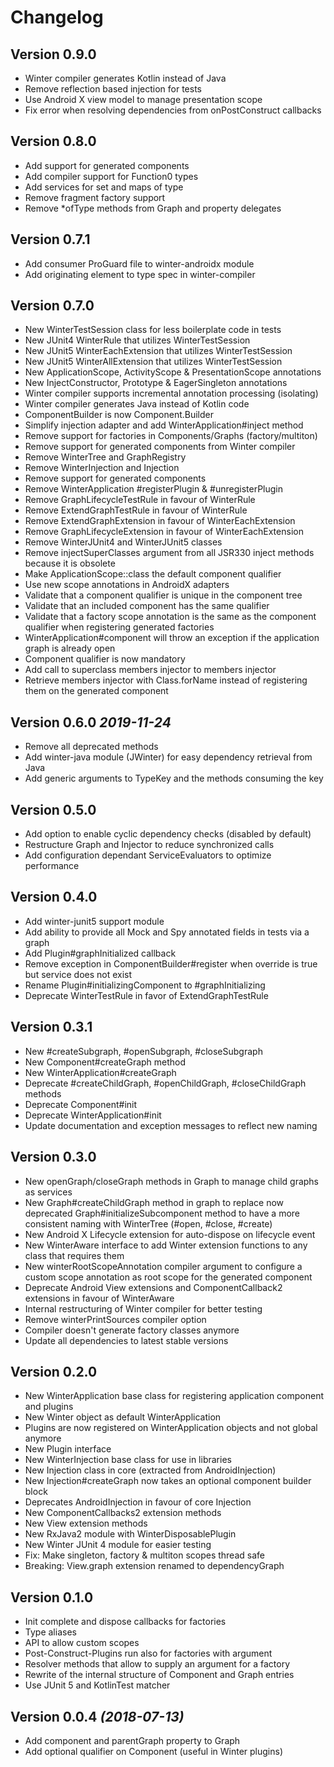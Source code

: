 Changelog
=========

Version 0.9.0
-------------

* Winter compiler generates Kotlin instead of Java
* Remove reflection based injection for tests
* Use Android X view model to manage presentation scope
* Fix error when resolving dependencies from onPostConstruct callbacks

Version 0.8.0
-------------
* Add support for generated components
* Add compiler support for Function0 types
* Add services for set and maps of type
* Remove fragment factory support
* Remove *ofType methods from Graph and property delegates

Version 0.7.1
-------------
* Add consumer ProGuard file to winter-androidx module
* Add originating element to type spec in winter-compiler 

Version 0.7.0
-------------

* New WinterTestSession class for less boilerplate code in tests
* New JUnit4 WinterRule that utilizes WinterTestSession
* New JUnit5 WinterEachExtension that utilizes WinterTestSession
* New JUnit5 WinterAllExtension that utilizes WinterTestSession
* New ApplicationScope, ActivityScope & PresentationScope annotations
* New InjectConstructor, Prototype & EagerSingleton annotations
* Winter compiler supports incremental annotation processing (isolating)
* Winter compiler generates Java instead of Kotlin code  
* ComponentBuilder is now Component.Builder
* Simplify injection adapter and add WinterApplication#inject method
* Remove support for factories in Components/Graphs (factory/multiton)
* Remove support for generated components from Winter compiler
* Remove WinterTree and GraphRegistry
* Remove WinterInjection and Injection
* Remove support for generated components
* Remove WinterApplication #registerPlugin & #unregisterPlugin
* Remove GraphLifecycleTestRule in favour of WinterRule
* Remove ExtendGraphTestRule in favour of WinterRule
* Remove ExtendGraphExtension in favour of WinterEachExtension
* Remove GraphLifecycleExtension in favour of WinterEachExtension
* Remove WinterJUnit4 and WinterJUnit5 classes
* Remove injectSuperClasses argument from all JSR330 inject methods because it is obsolete
* Make ApplicationScope::class the default component qualifier
* Use new scope annotations in AndroidX adapters
* Validate that a component qualifier is unique in the component tree
* Validate that an included component has the same qualifier
* Validate that a factory scope annotation is the same as the component qualifier when registering generated factories
* WinterApplication#component will throw an exception if the application graph is already open
* Component qualifier is now mandatory
* Add call to superclass members injector to members injector
* Retrieve members injector with Class.forName instead of registering them on the generated component

Version 0.6.0 *2019-11-24*
--------------------------

* Remove all deprecated methods
* Add winter-java module (JWinter) for easy dependency retrieval from Java
* Add generic arguments to TypeKey and the methods consuming the key


Version 0.5.0
-------------

* Add option to enable cyclic dependency checks (disabled by default)
* Restructure Graph and Injector to reduce synchronized calls
* Add configuration dependant ServiceEvaluators to optimize performance 

Version 0.4.0
-------------

* Add winter-junit5 support module
* Add ability to provide all Mock and Spy annotated fields in tests via a graph
* Add Plugin#graphInitialized callback
* Remove exception in ComponentBuilder#register when override is true but service does not exist
* Rename Plugin#initializingComponent to #graphInitializing
* Deprecate WinterTestRule in favor of ExtendGraphTestRule 

Version 0.3.1
-------------

* New #createSubgraph, #openSubgraph, #closeSubgraph
* New Component#createGraph method
* New WinterApplication#createGraph
* Deprecate #createChildGraph, #openChildGraph, #closeChildGraph methods
* Deprecate Component#init
* Deprecate WinterApplication#init 
* Update documentation and exception messages to reflect new naming

Version 0.3.0
-------------

* New openGraph/closeGraph methods in Graph to manage child graphs as services
* New Graph#createChildGraph method in graph to replace now deprecated Graph#initializeSubcomponent
  method to have a more consistent naming with WinterTree (#open, #close, #create)
* New Android X Lifecycle extension for auto-dispose on lifecycle event
* New WinterAware interface to add Winter extension functions to any class that requires them
* New winterRootScopeAnnotation compiler argument to configure a custom scope annotation as root
  scope for the generated component
* Deprecate Android View extensions and ComponentCallback2 extensions in favour of WinterAware
* Internal restructuring of Winter compiler for better testing
* Remove winterPrintSources compiler option
* Compiler doesn't generate factory classes anymore
* Update all dependencies to latest stable versions

Version 0.2.0
-------------

* New WinterApplication base class for registering application component and plugins
* New Winter object as default WinterApplication
* Plugins are now registered on WinterApplication objects and not global anymore
* New Plugin interface
* New WinterInjection base class for use in libraries 
* New Injection class in core (extracted from AndroidInjection)
* New Injection#createGraph now takes an optional component builder block
* Deprecates AndroidInjection in favour of core Injection
* New ComponentCallbacks2 extension methods
* New View extension methods
* New RxJava2 module with WinterDisposablePlugin
* New Winter JUnit 4 module for easier testing
* Fix: Make singleton, factory & multiton scopes thread safe
* Breaking: View.graph extension renamed to dependencyGraph

Version 0.1.0
-------------

* Init complete and dispose callbacks for factories
* Type aliases
* API to allow custom scopes
* Post-Construct-Plugins run also for factories with argument
* Resolver methods that allow to supply an argument for a factory
* Rewrite of the internal structure of Component and Graph entries
* Use JUnit 5 and KotlinTest matcher


Version 0.0.4 *(2018-07-13)*
----------------------------

 * Add component and parentGraph property to Graph
 * Add optional qualifier on Component (useful in Winter plugins)